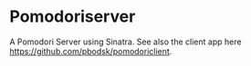 Pomodoriserver
==============

A Pomodori Server using Sinatra. See also the client app here https://github.com/pbodsk/pomodoriclient.

